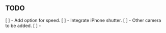 ## TODO

[ ] - Add option for speed.
[ ] - Integrate iPhone shutter.
[ ] - Other camera to be added.
[ ] - 


